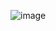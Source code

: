 ![image](https://user-images.githubusercontent.com/57319180/204225299-d37216bf-b0ad-4125-a70b-c649f1e22c66.png)
